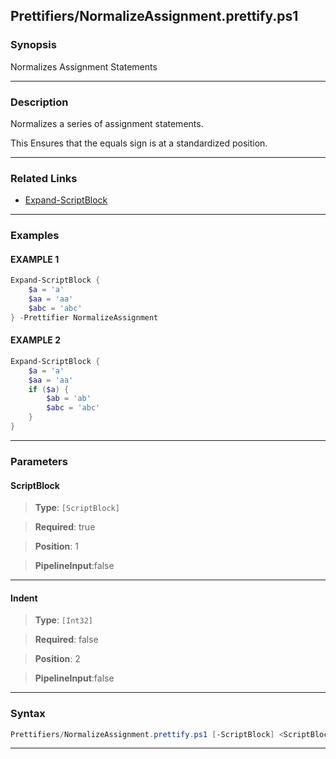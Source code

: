
Prettifiers/NormalizeAssignment.prettify.ps1
--------------------------------------------
### Synopsis
Normalizes Assignment Statements

---
### Description

Normalizes a series of assignment statements.

This Ensures that the equals sign is at a standardized position.

---
### Related Links
* [Expand-ScriptBlock](Expand-ScriptBlock.md)



---
### Examples
#### EXAMPLE 1
```PowerShell
Expand-ScriptBlock {
    $a = 'a'
    $aa = 'aa'
    $abc = 'abc'
} -Prettifier NormalizeAssignment
```

#### EXAMPLE 2
```PowerShell
Expand-ScriptBlock {
    $a = 'a'
    $aa = 'aa'
    if ($a) {
        $ab = 'ab'
        $abc = 'abc'
    }
}
```

---
### Parameters
#### **ScriptBlock**

> **Type**: ```[ScriptBlock]```

> **Required**: true

> **Position**: 1

> **PipelineInput**:false



---
#### **Indent**

> **Type**: ```[Int32]```

> **Required**: false

> **Position**: 2

> **PipelineInput**:false



---
### Syntax
```PowerShell
Prettifiers/NormalizeAssignment.prettify.ps1 [-ScriptBlock] <ScriptBlock> [[-Indent] <Int32>] [<CommonParameters>]
```
---



